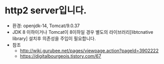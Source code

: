 # http2 server입니다.
- 환경: openjdk-14, Tomcat/9.0.37
- JDK 8 이하이거나 Tomcat이 8이하일 경우 별도의 라이브러리[libtcnative library] 설치후 의존성을 주입이 필요합니다.
- 참조
   - http://wiki.gurubee.net/pages/viewpage.action?pageId=3902222
   - https://digitalbourgeois.tistory.com/67
